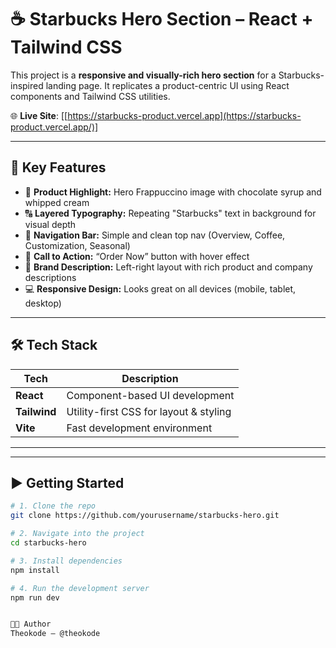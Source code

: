 # ☕ Starbucks Hero Section – React + Tailwind CSS

This project is a **responsive and visually-rich hero section** for a Starbucks-inspired landing page. It replicates a product-centric UI using React components and Tailwind CSS utilities.

🌐 **Live Site**: [[https://starbucks-product.vercel.app](https://starbucks-product.vercel.app/)]

---

## 🌟 Key Features

- 🍫 **Product Highlight:** Hero Frappuccino image with chocolate syrup and whipped cream
- 🔠 **Layered Typography:** Repeating "Starbucks" text in background for visual depth
- 🧭 **Navigation Bar:** Simple and clean top nav (Overview, Coffee, Customization, Seasonal)
- 🛒 **Call to Action:** “Order Now” button with hover effect
- 💬 **Brand Description:** Left-right layout with rich product and company descriptions
- 💻 **Responsive Design:** Looks great on all devices (mobile, tablet, desktop)

---

## 🛠️ Tech Stack

| Tech         | Description                        |
|--------------|------------------------------------|
| **React**    | Component-based UI development     |
| **Tailwind** | Utility-first CSS for layout & styling |
| **Vite**     | Fast development environment        |

---



---

## ▶️ Getting Started

```bash
# 1. Clone the repo
git clone https://github.com/yourusername/starbucks-hero.git

# 2. Navigate into the project
cd starbucks-hero

# 3. Install dependencies
npm install

# 4. Run the development server
npm run dev


🧑‍💻 Author
Theokode – @theokode

